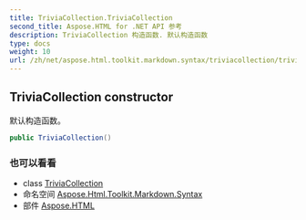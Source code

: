 ```yaml
---
title: TriviaCollection.TriviaCollection
second_title: Aspose.HTML for .NET API 参考
description: TriviaCollection 构造函数. 默认构造函数
type: docs
weight: 10
url: /zh/net/aspose.html.toolkit.markdown.syntax/triviacollection/triviacollection/
---
```

## TriviaCollection constructor

默认构造函数。

```csharp
public TriviaCollection()
```

### 也可以看看

* class [TriviaCollection](../)
* 命名空间 [Aspose.Html.Toolkit.Markdown.Syntax](../../triviacollection/)
* 部件 [Aspose.HTML](../../../)


